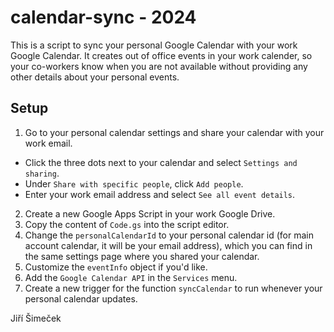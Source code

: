 # calendar-sync - 2024

This is a script to sync your personal Google Calendar with your work Google Calendar. It creates out of office events in your work calender, so your co-workers know when you are not available without providing any other details about your personal events.

## Setup

1. Go to your personal calendar settings and share your calendar with your work email.

- Click the three dots next to your calendar and select `Settings and sharing`.
- Under `Share with specific people`, click `Add people`.
- Enter your work email address and select `See all event details`.

2. Create a new Google Apps Script in your work Google Drive.
3. Copy the content of `Code.gs` into the script editor.
4. Change the `personalCalendarId` to your personal calendar id (for main account calendar, it will be your email address), which you can find in the same settings page where you shared your calendar.
5. Customize the `eventInfo` object if you'd like.
6. Add the `Google Calendar API` in the `Services` menu.
7. Create a new trigger for the function `syncCalendar` to run whenever your personal calendar updates.

Jiří Šimeček
